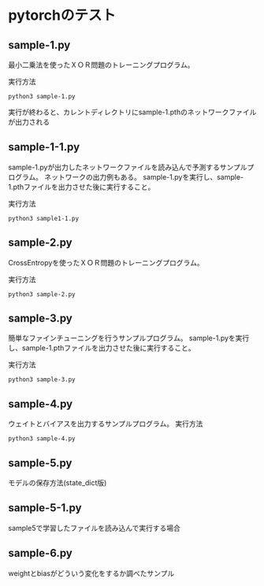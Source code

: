 # pytorchのテスト

## sample-1.py
最小二乗法を使ったＸＯＲ問題のトレーニングプログラム。

実行方法

```
python3 sample-1.py
```

実行が終わると、カレントディレクトリにsample-1.pthのネットワークファイル
が出力される

## sample-1-1.py
sample-1.pyが出力したネットワークファイルを読み込んで予測するサンプルプログラム。
ネットワークの出力例もある。
sample-1.pyを実行し、sample-1.pthファイルを出力させた後に実行すること。

実行方法

```
python3 sample1-1.py
```

## sample-2.py
CrossEntropyを使ったＸＯＲ問題のトレーニングプログラム。

実行方法

```
python3 sample-2.py
```

## sample-3.py
簡単なファインチューニングを行うサンプルプログラム。
sample-1.pyを実行し、sample-1.pthファイルを出力させた後に実行すること。

実行方法

```
python3 sample-3.py
```

## sample-4.py
ウェイトとバイアスを出力するサンプルプログラム。
実行方法

```
python3 sample-4.py
```


## sample-5.py
モデルの保存方法(state_dict版)

## sample-5-1.py
sample5で学習したファイルを読み込んで実行する場合

## sample-6.py
weightとbiasがどういう変化をするか調べたサンプル
